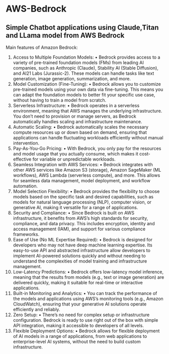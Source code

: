 # AWS-Bedrock

## Simple Chatbot applications using Claude,Titan and LLama model from AWS Bedrock 

Main features of Amazon Bedrock:
1. Access to Multiple Foundation Models:
•	Bedrock provides access to a variety of pre-trained foundation models (FMs) from leading AI companies, such as Anthropic (Claude), Stability AI (Stable Diffusion), and AI21 Labs (Jurassic-2). These models can handle tasks like text generation, image generation, summarization, and more.
2. Model Customization (Fine-Tuning):
•	Bedrock allows you to customize pre-trained models using your own data via fine-tuning. This means you can adapt the foundation models to better fit your specific use case, without having to train a model from scratch.
3. Serverless Infrastructure:
•	Bedrock operates in a serverless environment, meaning that AWS manages the underlying infrastructure. You don’t need to provision or manage servers, as Bedrock automatically handles scaling and infrastructure maintenance.
4. Automatic Scaling:
•	Bedrock automatically scales the necessary compute resources up or down based on demand, ensuring that applications can handle fluctuating workloads efficiently without manual intervention.
5. Pay-As-You-Go Pricing:
•	With Bedrock, you only pay for the resources and model usage that you actually consume, which makes it cost-effective for variable or unpredictable workloads.
6. Seamless Integration with AWS Services:
•	Bedrock integrates with other AWS services like Amazon S3 (storage), Amazon SageMaker (ML workflows), AWS Lambda (serverless compute), and more. This allows for seamless data management, model deployment, and workflow automation.
7. Model Selection Flexibility:
•	Bedrock provides the flexibility to choose models based on the specific task and desired capabilities, such as models for natural language processing (NLP), computer vision, or generative AI, making it versatile for a range of applications.
8. Security and Compliance:
•	Since Bedrock is built on AWS infrastructure, it benefits from AWS’s high standards for security, compliance, and data privacy. This includes encryption, identity and access management (IAM), and support for various compliance frameworks.
9. Ease of Use (No ML Expertise Required):
•	Bedrock is designed for developers who may not have deep machine learning expertise. Its easy-to-use API and abstracted infrastructure allow developers to implement AI-powered solutions quickly and without needing to understand the complexities of model training and infrastructure management.
10. Low-Latency Predictions:
•	Bedrock offers low-latency model inference, meaning that the results from models (e.g., text or image generation) are delivered quickly, making it suitable for real-time or interactive applications.
11. Built-in Monitoring and Analytics:
•	You can track the performance of the models and applications using AWS’s monitoring tools (e.g., Amazon CloudWatch), ensuring that your generative AI solutions operate efficiently and reliably.
12. Zero Setup:
•	There’s no need for complex setup or infrastructure configuration. Bedrock is ready to use right out of the box with simple API integration, making it accessible to developers of all levels.
13. Flexible Deployment Options:
•	Bedrock allows for flexible deployment of AI models in a range of applications, from web applications to enterprise-level AI systems, without the need to build custom infrastructure.


